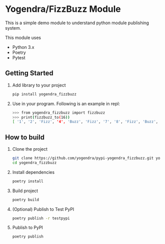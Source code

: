 
# Yogendra/FizzBuzz Module

This is a simple demo module to understand python module publishing system.

This module uses

- Python 3.x
- Poetry
- Pytest

## Getting Started

1. Add library to your project

    ```bash
    pip install yogendra_fizzbuzz
    ```

1. Use in your program. Following is an example in repl:

    ```bash
    >>> from yogendra_fizzbuzz import fizzbuzz
    >>> print(fizzbuzz_to(16))
    [ '1', '2', 'Fizz', '4', 'Buzz', 'Fizz', '7', '8', 'Fizz', 'Buzz', '11', 'Fizz', '13', '14', 'FizzBuzz', '16']
    ```

## How to build

1. Clone the project

    ```bash
    git clone https://github.com/yogendra/pypi-yogendra_fizzbuzz.git yogendra_fizzbuzz
    cd yogendra_fizzbuzz
    ```

1. Install dependencies

    ```bash
    poetry install 
    ```

1. Build project

    ```bash
    poetry build
    ```

1. (Optional) Publish to Test PyPI

    ```bash
    poetry publish -r testpypi
    ```

1. Publish to PyPI

    ```bash
    poetry publish
    ```
